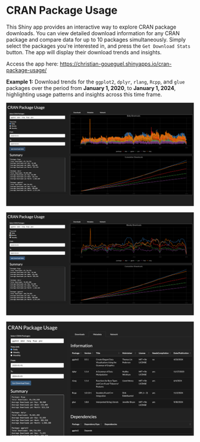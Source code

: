 # CRAN Package Usage

<!-- badges: start -->

<!-- badges: end -->

This Shiny app provides an interactive way to explore CRAN package
downloads. You can view detailed download information for any CRAN
package and compare data for up to 10 packages simultaneously. Simply
select the packages you're interested in, and press the
`Get Download Stats` button. The app will display their download trends
and insights.

Access the app here:
<https://christian-goueguel.shinyapps.io/cran-package-usage/>

**Example 1:** Download trends for the `ggplot2`, `dplyr`, `rlang`, `Rcpp`, and `glue` packages
over the period from **January 1, 2020**, to **January 1, 2024**,
highlighting usage patterns and insights across this time frame.

![](Images/app_image.png)

![](Images/app_image2.png)

![](Images/app_image3.png)